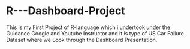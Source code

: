 # R---Dashboard-Project
This is my First Project of R-language which i undertook under the Guidance Google and Youtube Instructor and it is type of US Car Failure Dataset where we Look through the Dashboard Presentation.
